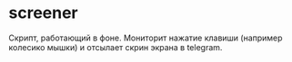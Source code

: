 # screener
Скрипт, работающий в фоне. Мониторит нажатие клавиши (например колесико мышки) и отсылает скрин экрана в telegram.
